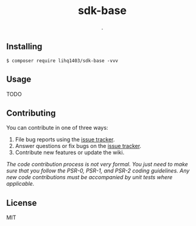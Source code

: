 <h1 align="center"> sdk-base </h1>

<p align="center"> .</p>


## Installing

```shell
$ composer require lihq1403/sdk-base -vvv
```

## Usage

TODO

## Contributing

You can contribute in one of three ways:

1. File bug reports using the [issue tracker](https://github.com/lihq1403/sdk-base/issues).
2. Answer questions or fix bugs on the [issue tracker](https://github.com/lihq1403/sdk-base/issues).
3. Contribute new features or update the wiki.

_The code contribution process is not very formal. You just need to make sure that you follow the PSR-0, PSR-1, and PSR-2 coding guidelines. Any new code contributions must be accompanied by unit tests where applicable._

## License

MIT